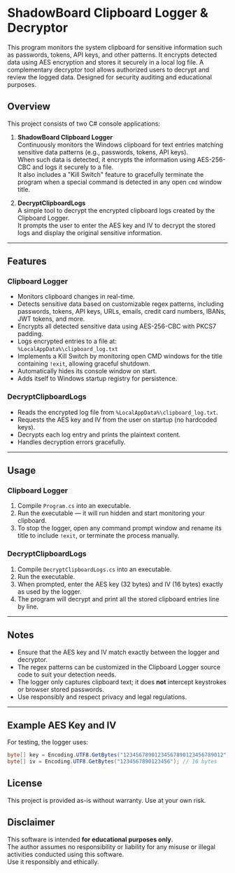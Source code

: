 # ShadowBoard Clipboard Logger & Decryptor

This program monitors the system clipboard for sensitive information such as passwords, tokens, API keys, and other patterns. It encrypts detected data using AES encryption and stores it securely in a local log file. A complementary decryptor tool allows authorized users to decrypt and review the logged data. Designed for security auditing and educational purposes.

## Overview

This project consists of two C# console applications:

1. **ShadowBoard Clipboard Logger**  
   Continuously monitors the Windows clipboard for text entries matching sensitive data patterns (e.g., passwords, tokens, API keys).  
   When such data is detected, it encrypts the information using AES-256-CBC and logs it securely to a file.  
   It also includes a "Kill Switch" feature to gracefully terminate the program when a special command is detected in any open `cmd` window title.

2. **DecryptClipboardLogs**  
   A simple tool to decrypt the encrypted clipboard logs created by the Clipboard Logger.  
   It prompts the user to enter the AES key and IV to decrypt the stored logs and display the original sensitive information.

---

## Features

### Clipboard Logger

- Monitors clipboard changes in real-time.
- Detects sensitive data based on customizable regex patterns, including passwords, tokens, API keys, URLs, emails, credit card numbers, IBANs, JWT tokens, and more.
- Encrypts all detected sensitive data using AES-256-CBC with PKCS7 padding.
- Logs encrypted entries to a file at:  
  `%LocalAppData%\clipboard_log.txt`
- Implements a Kill Switch by monitoring open CMD windows for the title containing `!exit`, allowing graceful shutdown.
- Automatically hides its console window on start.
- Adds itself to Windows startup registry for persistence.

### DecryptClipboardLogs

- Reads the encrypted log file from `%LocalAppData%\clipboard_log.txt`.
- Requests the AES key and IV from the user on startup (no hardcoded keys).
- Decrypts each log entry and prints the plaintext content.
- Handles decryption errors gracefully.

---

## Usage

### Clipboard Logger

1. Compile `Program.cs` into an executable.
2. Run the executable — it will run hidden and start monitoring your clipboard.
3. To stop the logger, open any command prompt window and rename its title to include `!exit`, or terminate the process manually.

### DecryptClipboardLogs

1. Compile `DecryptClipboardLogs.cs` into an executable.
2. Run the executable.
3. When prompted, enter the AES key (32 bytes) and IV (16 bytes) exactly as used by the logger.
4. The program will decrypt and print all the stored clipboard entries line by line.

---

## Notes

- Ensure that the AES key and IV match exactly between the logger and decryptor.
- The regex patterns can be customized in the Clipboard Logger source code to suit your detection needs.
- The logger only captures clipboard text; it does **not** intercept keystrokes or browser stored passwords.
- Use responsibly and respect privacy and legal regulations.

---

## Example AES Key and IV

For testing, the logger uses:

```csharp
byte[] key = Encoding.UTF8.GetBytes("12345678901234567890123456789012"); // 32 bytes
byte[] iv = Encoding.UTF8.GetBytes("1234567890123456"); // 16 bytes
```

## License

This project is provided as-is without warranty. Use at your own risk.

## Disclaimer

This software is intended **for educational purposes only**.  
The author assumes no responsibility or liability for any misuse or illegal activities conducted using this software.  
Use it responsibly and ethically.